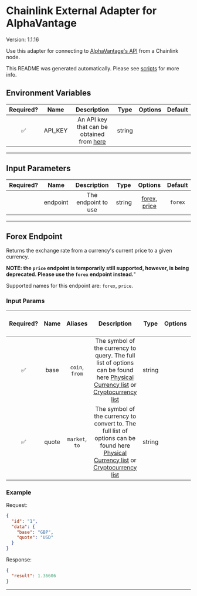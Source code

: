 # Chainlink External Adapter for AlphaVantage

Version: 1.1.16

Use this adapter for connecting to [AlphaVantage's API](https://www.alphavantage.co/documentation/) from a Chainlink node.

This README was generated automatically. Please see [scripts](../../scripts) for more info.

## Environment Variables

| Required? |  Name   |                                        Description                                        |  Type  | Options | Default |
| :-------: | :-----: | :---------------------------------------------------------------------------------------: | :----: | :-----: | :-----: |
|    ✅     | API_KEY | An API key that can be obtained from [here](https://www.alphavantage.co/support/#api-key) | string |         |         |

---

## Input Parameters

| Required? |   Name   |     Description     |  Type  |                      Options                       | Default |
| :-------: | :------: | :-----------------: | :----: | :------------------------------------------------: | :-----: |
|           | endpoint | The endpoint to use | string | [forex](#forex-endpoint), [price](#forex-endpoint) | `forex` |

---

## Forex Endpoint

Returns the exchange rate from a currency's current price to a given currency.

**NOTE: the `price` endpoint is temporarily still supported, however, is being deprecated. Please use the `forex` endpoint instead.**"

Supported names for this endpoint are: `forex`, `price`.

### Input Params

| Required? | Name  |    Aliases     |                                                                                                                   Description                                                                                                                   |  Type  | Options | Default | Depends On | Not Valid With |
| :-------: | :---: | :------------: | :---------------------------------------------------------------------------------------------------------------------------------------------------------------------------------------------------------------------------------------------: | :----: | :-----: | :-----: | :--------: | :------------: |
|    ✅     | base  | `coin`, `from` |   The symbol of the currency to query. The full list of options can be found here [Physical Currency list](https://www.alphavantage.co/physical_currency_list/) or [Cryptocurrency list](https://www.alphavantage.co/digital_currency_list/)    | string |         |         |            |                |
|    ✅     | quote | `market`, `to` | The symbol of the currency to convert to. The full list of options can be found here [Physical Currency list](https://www.alphavantage.co/physical_currency_list/) or [Cryptocurrency list](https://www.alphavantage.co/digital_currency_list/) | string |         |         |            |                |

### Example

Request:

```json
{
  "id": "1",
  "data": {
    "base": "GBP",
    "quote": "USD"
  }
}
```

Response:

```json
{
  "result": 1.36606
}
```

---
